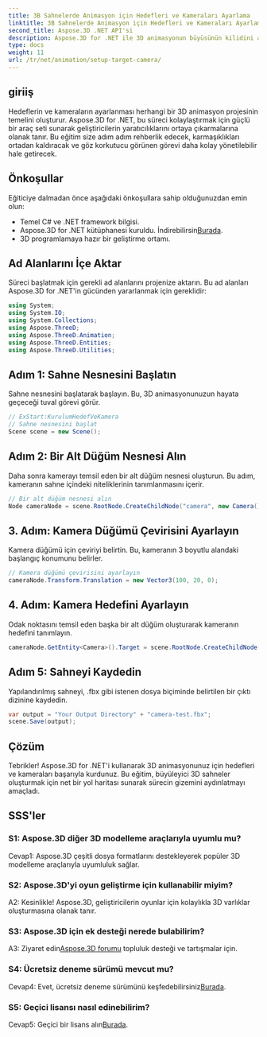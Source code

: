 ```yaml
---
title: 3B Sahnelerde Animasyon için Hedefleri ve Kameraları Ayarlama
linktitle: 3B Sahnelerde Animasyon için Hedefleri ve Kameraları Ayarlama
second_title: Aspose.3D .NET API'si
description: Aspose.3D for .NET ile 3D animasyonun büyüsünün kilidini açın. Bu kapsamlı eğitimi kullanarak hedefleri ve kameraları zahmetsizce kurun.
type: docs
weight: 11
url: /tr/net/animation/setup-target-camera/
---
```

## giriiş

Hedeflerin ve kameraların ayarlanması herhangi bir 3D animasyon projesinin temelini oluşturur. Aspose.3D for .NET, bu süreci kolaylaştırmak için güçlü bir araç seti sunarak geliştiricilerin yaratıcılıklarını ortaya çıkarmalarına olanak tanır. Bu eğitim size adım adım rehberlik edecek, karmaşıklıkları ortadan kaldıracak ve göz korkutucu görünen görevi daha kolay yönetilebilir hale getirecek.

## Önkoşullar

Eğiticiye dalmadan önce aşağıdaki önkoşullara sahip olduğunuzdan emin olun:

- Temel C# ve .NET framework bilgisi.
-  Aspose.3D for .NET kütüphanesi kuruldu. İndirebilirsin[Burada](https://releases.aspose.com/3d/net/).
- 3D programlamaya hazır bir geliştirme ortamı.

## Ad Alanlarını İçe Aktar

Süreci başlatmak için gerekli ad alanlarını projenize aktarın. Bu ad alanları Aspose.3D for .NET'in gücünden yararlanmak için gereklidir:

```csharp
using System;
using System.IO;
using System.Collections;
using Aspose.ThreeD;
using Aspose.ThreeD.Animation;
using Aspose.ThreeD.Entities;
using Aspose.ThreeD.Utilities;
```

## Adım 1: Sahne Nesnesini Başlatın

Sahne nesnesini başlatarak başlayın. Bu, 3D animasyonunuzun hayata geçeceği tuval görevi görür.

```csharp
// ExStart:KurulumHedefVeKamera
// Sahne nesnesini başlat
Scene scene = new Scene();
```

## Adım 2: Bir Alt Düğüm Nesnesi Alın

Daha sonra kamerayı temsil eden bir alt düğüm nesnesi oluşturun. Bu adım, kameranın sahne içindeki niteliklerinin tanımlanmasını içerir.

```csharp
// Bir alt düğüm nesnesi alın
Node cameraNode = scene.RootNode.CreateChildNode("camera", new Camera());
```

## 3. Adım: Kamera Düğümü Çevirisini Ayarlayın

Kamera düğümü için çeviriyi belirtin. Bu, kameranın 3 boyutlu alandaki başlangıç konumunu belirler.

```csharp
// Kamera düğümü çevirisini ayarlayın
cameraNode.Transform.Translation = new Vector3(100, 20, 0);
```

## 4. Adım: Kamera Hedefini Ayarlayın

Odak noktasını temsil eden başka bir alt düğüm oluşturarak kameranın hedefini tanımlayın.

```csharp
cameraNode.GetEntity<Camera>().Target = scene.RootNode.CreateChildNode("target");
```

## Adım 5: Sahneyi Kaydedin

Yapılandırılmış sahneyi, .fbx gibi istenen dosya biçiminde belirtilen bir çıktı dizinine kaydedin.

```csharp
var output = "Your Output Directory" + "camera-test.fbx";
scene.Save(output);
```

## Çözüm

Tebrikler! Aspose.3D for .NET'i kullanarak 3D animasyonunuz için hedefleri ve kameraları başarıyla kurdunuz. Bu eğitim, büyüleyici 3D sahneler oluşturmak için net bir yol haritası sunarak sürecin gizemini aydınlatmayı amaçladı.

## SSS'ler

### S1: Aspose.3D diğer 3D modelleme araçlarıyla uyumlu mu?

Cevap1: Aspose.3D çeşitli dosya formatlarını destekleyerek popüler 3D modelleme araçlarıyla uyumluluk sağlar.

### S2: Aspose.3D'yi oyun geliştirme için kullanabilir miyim?

A2: Kesinlikle! Aspose.3D, geliştiricilerin oyunlar için kolaylıkla 3D varlıklar oluşturmasına olanak tanır.

### S3: Aspose.3D için ek desteği nerede bulabilirim?

 A3: Ziyaret edin[Aspose.3D forumu](https://forum.aspose.com/c/3d/18) topluluk desteği ve tartışmalar için.

### S4: Ücretsiz deneme sürümü mevcut mu?

Cevap4: Evet, ücretsiz deneme sürümünü keşfedebilirsiniz[Burada](https://releases.aspose.com/).

### S5: Geçici lisansı nasıl edinebilirim?

 Cevap5: Geçici bir lisans alın[Burada](https://purchase.aspose.com/temporary-license/).